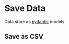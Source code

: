 # Save Data

Data store as [pydantic](https://pydantic-docs.helpmanual.io) models

## Save as CSV
```python
```
